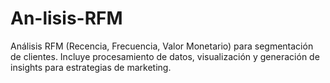 # An-lisis-RFM
Análisis RFM (Recencia, Frecuencia, Valor Monetario) para segmentación de clientes. Incluye procesamiento de datos, visualización y generación de insights para estrategias de marketing.
